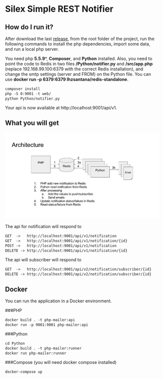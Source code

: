 # Silex Simple REST Notifier

## How do I run it?
After download the last [release](https://github.com/lhzsantana/php-mailer), from the root folder of the project, run the following commands to install the php dependencies, import some data, and run a local php server.

You need php **5.5.9***, **Composer**, and **Python** installed. Also, you need to point the code to Redis in two files **/Python/notifier.py** and **/src/app.php** (replace 192.168.99.100:6379 with the correct Redis installation), and change the smtp settings (server and FROM) on the Python file. You can use **docker run -p 6379:6379 lhzsantana/redis-standalone**.
    
    composer install 
    php -S 0:9001 -t web/
    python Python/notifier.py

Your api is now available at http://localhost:9001/api/v1.

## What you will get

![alt tag](https://github.com/lhzsantana/php-mailer/blob/master/architecture.jpg)

The api for notification will respond to

	GET  ->   http://localhost:9001/api/v1/notification
    GET  ->   http://localhost:9001/api/v1/notification/{id}
	POST ->   http://localhost:9001/api/v1/notification
	DELETE -> http://localhost:9001/api/v1/notification/{id}

The api will subscriber will respond to
	
    GET  ->   http://localhost:9001/api/v2/notification/subscriber/{id}
	DELETE -> http://localhost:9001/api/v2/notification/subscriber/{id}


## Docker

You can run the application in a Docker environment.

###PHP

    docker build . -t php-mailer:api
    docker run -p 9001:9001 php-mailer:api

###Python

    cd Python
    docker build . -t php-mailer:runner
    docker run php-mailer:runner

###Compose (you will need docker compose installed)

    docker-compose up





